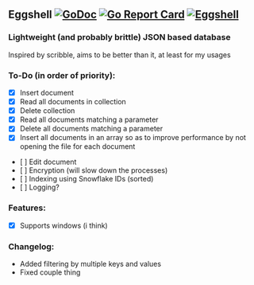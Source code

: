 ## Eggshell [![GoDoc](https://godoc.org/github.com/courtier/eggshell?status.svg)](https://godoc.org/github.com/courtier/eggshell) [![Go Report Card](https://goreportcard.com/badge/github.com/courtier/eggshell)](https://goreportcard.com/report/github.com/courtier/eggshell) [![Eggshell](https://circleci.com/gh/courtier/eggshell.svg?style=svg)](https://circleci.com/gh/courtier/eggshell)


### Lightweight (and probably brittle) JSON based database

Inspired by scribble, aims to be better than it, at least for my usages

### To-Do (in order of priority):
- [X] Insert document
- [X] Read all documents in collection
- [X] Delete collection
- [X] Read all documents matching a parameter
- [X] Delete all documents matching a parameter
- [X] Insert all documents in an array so as to improve performance by not opening the file for each document
- [ ] Edit document
- [ ] Encryption (will slow down the processes)
- [ ] Indexing using Snowflake IDs (sorted)
- [ ] Logging?

### Features:
- [X] Supports windows (i think)

### Changelog:
- Added filtering by multiple keys and values
- Fixed couple thing